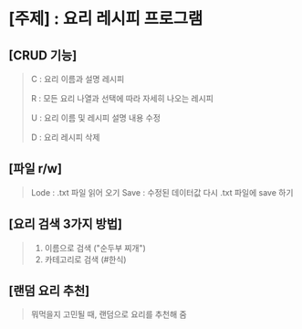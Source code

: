 # [주제] : 요리 레시피 프로그램

## [CRUD 기능]
> C : 요리 이름과 설명 레시피
>
> R : 모든 요리 나열과 선택에 따라 자세히 나오는 레시피
>
> U : 요리 이름 및 레시피 설명 내용 수정
>
> D : 요리 레시피 삭제

## [파일 r/w]
> Lode : .txt 파일 읽어 오기
> Save : 수정된 데이터값 다시 .txt 파일에 save 하기

## [요리 검색 3가지 방법]
> 1. 이름으로 검색 ("순두부 찌개")
> 2. 카테고리로 검색 (#한식)

## [랜덤 요리 추천]
> 뭐먹을지 고민될 때, 랜덤으로 요리를 추천해 줌
